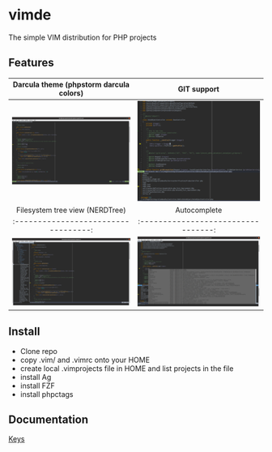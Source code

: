 # vimde
The simple VIM distribution for PHP projects

## Features

Darcula theme (phpstorm darcula colors)             | GIT support
:----------------------------------:|:---------------------------------:
![](docs/images/preview-color.png)  |  ![](docs/images/preview-git.png)
Filesystem tree view (NERDTree)     | Autocomplete
:----------------------------------:|:---------------------------------:
![](docs/images/preview-nerdtree.png) | ![](docs/images/preview-autocomplete.png)

## Install

* Clone repo
* copy .vim/ and .vimrc onto your HOME
* create local .vimprojects file in HOME and list projects in the file
* install Ag
* install FZF
* install phpctags

## Documentation
[Keys](docs/index.md)
